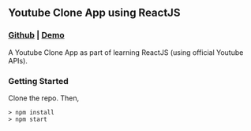 ## Youtube Clone App using ReactJS
### [Github](https://github.com/aswinsanakan/reactjs-youtube-clone) | [Demo](youtube-minimal.herokuapp.com)
A Youtube Clone App as part of learning ReactJS (using official Youtube APIs).

### Getting Started

Clone the repo.
Then,
```
> npm install
> npm start
```
